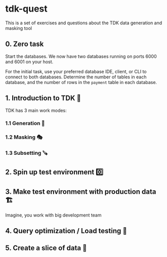 # tdk-quest

This is a set of exercises and questions about the TDK data generation and masking tool


## 0. Zero task

Start the databases. We now have two databases running on ports 6000 and 6001 on your host.

For the initial task, use your preferred database IDE, client, or CLI to connect to both databases. Determine the number of tables in each database, and the number of rows in the `payment` table in each database.

## 1. Introduction to TDK 👋

TDK has 3 main work modes:

### 1.1 Generation 👥

### 1.2 Masking 🎭

### 1.3 Subsetting 🪚

## 2. Spin up test environment  0️⃣

## 3. Make test environment with production data 🏗️

Imagine, you work with big development team 

## 4. Query optimization / Load testing 🧪

## 5. Create a slice of data 🔪
